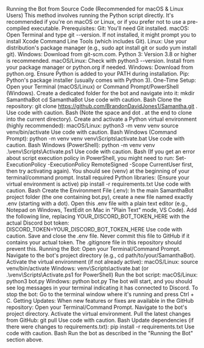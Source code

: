 Running the Bot from Source Code (Recommended for macOS & Linux Users)
This method involves running the Python script directly. It's recommended if you're on macOS or Linux, or if you prefer not to use a pre-compiled executable.
Prerequisites:
Git: You'll need Git installed.
macOS: Open Terminal and type git --version. If not installed, it might prompt you to install Xcode Command Line Tools (which includes Git).
Linux: Use your distribution's package manager (e.g., sudo apt install git or sudo yum install git).
Windows: Download from git-scm.com.
Python 3: Version 3.8 or higher is recommended.
macOS/Linux: Check with python3 --version. Install from your package manager or python.org if needed.
Windows: Download from python.org. Ensure Python is added to your PATH during installation.
Pip: Python's package installer (usually comes with Python 3).
One-Time Setup:
Open your Terminal (macOS/Linux) or Command Prompt/PowerShell (Windows).
Create a dedicated folder for the bot and navigate into it:
mkdir SamanthaBot
cd SamanthaBot
Use code with caution.
Bash
Clone the repository:
git clone https://github.com/BrandonDavidJones1/Samantha.git .
Use code with caution.
Bash
(Note the space and dot . at the end to clone into the current directory).
Create and activate a Python virtual environment (highly recommended):
macOS/Linux:
python3 -m venv venv
source venv/bin/activate
Use code with caution.
Bash
Windows (Command Prompt):
python -m venv venv
venv\Scripts\activate.bat
Use code with caution.
Bash
Windows (PowerShell):
python -m venv venv
.\venv\Scripts\Activate.ps1
Use code with caution.
Bash
(If you get an error about script execution policy in PowerShell, you might need to run: Set-ExecutionPolicy -ExecutionPolicy RemoteSigned -Scope CurrentUser first, then try activating again).
You should see (venv) at the beginning of your terminal/command prompt.
Install required Python libraries:
(Ensure your virtual environment is active)
pip install -r requirements.txt
Use code with caution.
Bash
Create the Environment File (.env):
In the main SamanthaBot project folder (the one containing bot.py), create a new file named exactly .env (starting with a dot).
Open this .env file with a plain text editor (e.g., Notepad on Windows, TextEdit on Mac in "Plain Text" mode, VS Code).
Add the following line, replacing YOUR_DISCORD_BOT_TOKEN_HERE with the actual Discord bot token:
DISCORD_TOKEN=YOUR_DISCORD_BOT_TOKEN_HERE
Use code with caution.
Save and close the .env file. Never commit this file to GitHub if it contains your actual token. The .gitignore file in this repository should prevent this.
Running the Bot:
Open your Terminal/Command Prompt.
Navigate to the bot's project directory (e.g., cd path/to/your/SamanthaBot).
Activate the virtual environment (if not already active):
macOS/Linux: source venv/bin/activate
Windows: venv\Scripts\activate.bat (or .\venv\Scripts\Activate.ps1 for PowerShell)
Run the bot script:
macOS/Linux: python3 bot.py
Windows: python bot.py
The bot will start, and you should see log messages in your terminal indicating it has connected to Discord.
To stop the bot: Go to the terminal window where it's running and press Ctrl + C.
Getting Updates:
When new features or fixes are available in the GitHub repository:
Open your Terminal/Command Prompt.
Navigate to the bot's project directory.
Activate the virtual environment.
Pull the latest changes from GitHub:
git pull
Use code with caution.
Bash
Update dependencies (if there were changes to requirements.txt):
pip install -r requirements.txt
Use code with caution.
Bash
Run the bot as described in the "Running the Bot" section above.